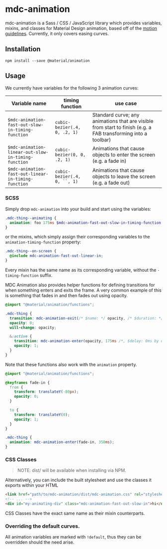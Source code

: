 # mdc-animation

mdc-animation is a Sass / CSS / JavaScript library which provides variables, mixins, and classes for Material Design animation, based off of the [motion guidelines](https://material.google.com/motion/duration-easing.html#duration-easing-common-durations). Currently, it only covers easing curves.

## Installation

```
npm install --save @material/animation
```

## Usage

We currently have variables for the following 3 animation curves:

| Variable name | timing function | use case |
| --- | --- | --- |
| `$mdc-animation-fast-out-slow-in-timing-function` | `cubic-bezier(.4, 0, .2, 1)` | Standard curve; any animations that are visible from start to finish (e.g. a FAB transforming into a toolbar) |
| `$mdc-animation-linear-out-slow-in-timing-function` | `cubic-bezier(0, 0, .2, 1)` | Animations that cause objects to enter the screen (e.g. a fade in) |
| `$mdc-animation-fast-out-linear-in-timing-function` | `cubic-bezier(.4, 0, ``, 1)` | Animations that cause objects to leave the screen (e.g. a fade out) |

### SCSS

Simply drop `mdc-animation` into your build and start using the variables:

```scss
.mdc-thing--animating {
  animation: foo 175ms $mdc-animation-fast-out-slow-in-timing-function;
}
```

or the mixins, which simply assign their corresponding variables to the `animation-timing-function`
property:

```scss
.mdc-thing--on-screen {
  @include mdc-animation-fast-out-linear-in;
}
```

Every mixin has the same name as its corresponding variable, without the `-timing-function` suffix.

MDC Animation also provides helper functions for defining transitions for when something enters and exits the frame. A
very common example of this is something that fades in and then fades out using opacity.

```scss
@import "@material/animation/functions";

.mdc-thing {
  transition: mdc-animation-exit(/* $name: */ opacity, /* $duration: */ 175ms, /* $delay: */ 150ms);
  opacity: 0;
  will-change: opacity;

  &:active {
    transition: mdc-animation-enter(opacity, 175ms /*, $delay: 0ms by default */);
    opacity: 1;
  }
}
```

Note that these functions also work with the `animation` property.

```scss
@import "@material/animation/functions";

@keyframes fade-in {
  from {
    transform: translateY(-80px);
    opacity: 0;
  }

  to {
    transform: translateY(0);
    opacity: 1;
  }
}

.mdc-thing {
  animation: mdc-animation-enter(fade-in, 350ms);
}
```

### CSS Classes

> NOTE: dist/ will be available when installing via NPM.

Alternatively, you can include the built stylesheet and use the classes it exports within your HTML

```html
<link href="path/to/mdc-animation/dist/mdc-animation.css" rel="stylesheet">
<!-- ... -->
<div id="my-animating-div" class="mdc-animation-fast-out-slow-in">hi</div>
```

CSS Classes have the exact same name as their mixin counterparts.

### Overriding the default curves.

All animation variables are marked with `!default`, thus they can be overridden should the need
arise.
